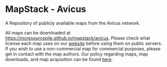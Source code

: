 # MapStack - Avicus

A Repository of publicly available maps from the Avicus network.

All maps can be downloaded at https://mcresourcepile.github.io/mapstack/avicus. Please check what license each map uses on our [website](https://mcresourcepile.github.io/mapstack/avicus) before using them on public servers. If you wish to use a non-commercial map for commercial purposes, please get in contact with the map authors. Our policy regarding maps, map downloads, and map acquisition can be found [here](https://mcresourcepile.github.io/policies/maps).
